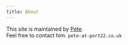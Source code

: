 ```yaml
---
title: About
--- 
```


This site is maintained by [Pete](https://petermaynard.co.uk).  
Feel free to contact him. ```pete-at-port22.co.uk```
